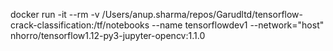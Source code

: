 



docker run -it --rm  -v /Users/anup.sharma/repos/Garudltd/tensorflow-crack-classification:/tf/notebooks --name tensorflowdev1 --network="host" nhorro/tensorflow1.12-py3-jupyter-opencv:1.1.0
